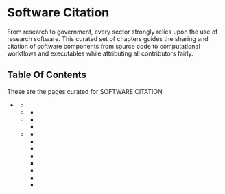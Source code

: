 



# Software Citation


From research to government, every sector strongly relies upon the use of research software. This curated set of chapters guides the sharing and citation of software components from source code to computational workflows and executables while attributing all contributors fairly.<h2>Table Of Contents</h2>

These are the pages curated for SOFTWARE CITATION
- [](./reproducible-research/reproducible-research.md)
    - [](./reproducible-research/overview.md)
    - [](./reproducible-research/open.md)
        - [](./reproducible-research/open/open-source.md)
    - [](./reproducible-research/licensing.md)
        - [](./reproducible-research/rdm/rdm-metadata.md)
        - [](./reproducible-research/rdm/rdm-sharing.md)
    - [](./reproducible-research/code-reuse.md)
        - [](./reproducible-research/code-reuse/code-reuse-overview.md)
        - [](./communication/citable/citable-steps.md)
        - [](./communication/citable/citable-cite.md)
        - [](./communication/citable/citable-cff.md)
        - [](./communication/citable/citable-cffinit.md)
        - [](./communication/citable/citable-linking.md)
        - [](./communication/citable/citable-orcid.md)
        - [](./communication/citable/citable-resources.md)
